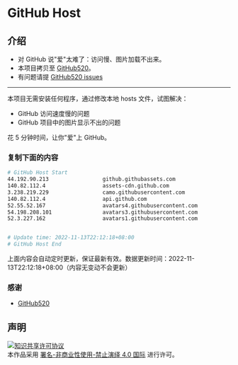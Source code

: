 # GitHub Host
## 介绍
- 对 GitHub 说"爱"太难了：访问慢、图片加载不出来。
- 本项目拷贝至 [GitHub520](https://github.com/521xueweihan/GitHub520)。
- 有问题请提 [GitHub520 issues](https://github.com/521xueweihan/GitHub520/issues/new)

---

本项目无需安装任何程序，通过修改本地 hosts 文件，试图解决：
- GitHub 访问速度慢的问题
- GitHub 项目中的图片显示不出的问题

花 5 分钟时间，让你"爱"上 GitHub。

### 复制下面的内容
```bash
# GitHub Host Start
44.192.90.213                 github.githubassets.com
140.82.112.4                  assets-cdn.github.com
3.238.219.229                 camo.githubusercontent.com
140.82.112.4                  api.github.com
52.55.52.167                  avatars4.githubusercontent.com
54.198.208.101                avatars3.githubusercontent.com
52.3.227.162                  avatars1.githubusercontent.com


# Update time: 2022-11-13T22:12:18+08:00
# GitHub Host End

```
上面内容会自动定时更新，保证最新有效。数据更新时间：2022-11-13T22:12:18+08:00（内容无变动不会更新）

### 感谢

- [GitHub520](https://github.com/521xueweihan/GitHub520)

## 声明
<a rel="license" href="https://creativecommons.org/licenses/by-nc-nd/4.0/deed.zh"><img alt="知识共享许可协议" style="border-width: 0" src="https://licensebuttons.net/l/by-nc-nd/4.0/88x31.png"></a><br>本作品采用 <a rel="license" href="https://creativecommons.org/licenses/by-nc-nd/4.0/deed.zh">署名-非商业性使用-禁止演绎 4.0 国际</a> 进行许可。